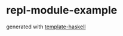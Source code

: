 # repl-module-example

generated with [template-haskell](https://github.com/jonascarpay/template-haskell)
